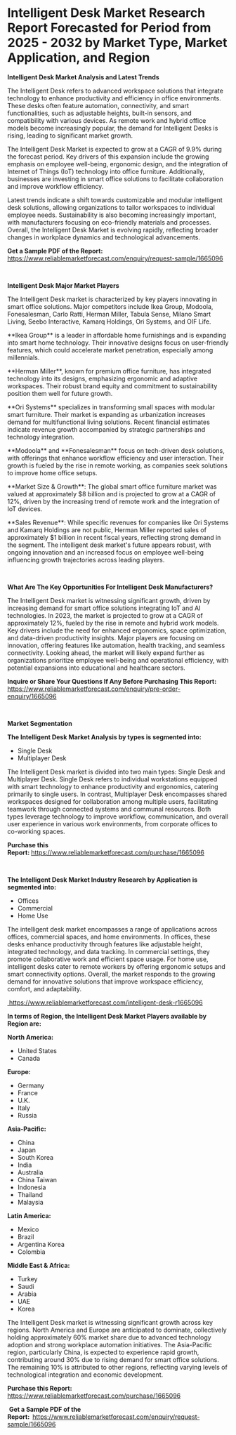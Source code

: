<p><h1>Intelligent Desk Market Research Report Forecasted for Period from 2025 -  2032 by Market Type, Market Application, and Region</h1></p><p><strong>Intelligent Desk Market Analysis and Latest Trends</strong></p>
<p><p>The Intelligent Desk refers to advanced workspace solutions that integrate technology to enhance productivity and efficiency in office environments. These desks often feature automation, connectivity, and smart functionalities, such as adjustable heights, built-in sensors, and compatibility with various devices. As remote work and hybrid office models become increasingly popular, the demand for Intelligent Desks is rising, leading to significant market growth.</p><p>The Intelligent Desk Market is expected to grow at a CAGR of 9.9% during the forecast period. Key drivers of this expansion include the growing emphasis on employee well-being, ergonomic design, and the integration of Internet of Things (IoT) technology into office furniture. Additionally, businesses are investing in smart office solutions to facilitate collaboration and improve workflow efficiency.</p><p>Latest trends indicate a shift towards customizable and modular intelligent desk solutions, allowing organizations to tailor workspaces to individual employee needs. Sustainability is also becoming increasingly important, with manufacturers focusing on eco-friendly materials and processes. Overall, the Intelligent Desk Market is evolving rapidly, reflecting broader changes in workplace dynamics and technological advancements.</p></p>
<p><strong>Get a Sample PDF of the Report:&nbsp;</strong> <a href="https://www.reliablemarketforecast.com/enquiry/request-sample/1665096?utm_campaign=3198&utm_medium=2&utm_source=Github&utm_content=ia&utm_term=17042025&utm_id=intelligent-desk">https://www.reliablemarketforecast.com/enquiry/request-sample/1665096</a></p>
<p>&nbsp;</p>
<p><strong>Intelligent Desk Major Market Players</strong></p>
<p><p>The Intelligent Desk market is characterized by key players innovating in smart office solutions. Major competitors include Ikea Group, Modoola, Fonesalesman, Carlo Ratti, Herman Miller, Tabula Sense, Milano Smart Living, Seebo Interactive, Kamarq Holdings, Ori Systems, and OIF Life.</p><p>**Ikea Group** is a leader in affordable home furnishings and is expanding into smart home technology. Their innovative designs focus on user-friendly features, which could accelerate market penetration, especially among millennials.</p><p>**Herman Miller**, known for premium office furniture, has integrated technology into its designs, emphasizing ergonomic and adaptive workspaces. Their robust brand equity and commitment to sustainability position them well for future growth.</p><p>**Ori Systems** specializes in transforming small spaces with modular smart furniture. Their market is expanding as urbanization increases demand for multifunctional living solutions. Recent financial estimates indicate revenue growth accompanied by strategic partnerships and technology integration.</p><p>**Modoola** and **Fonesalesman** focus on tech-driven desk solutions, with offerings that enhance workflow efficiency and user interaction. Their growth is fueled by the rise in remote working, as companies seek solutions to improve home office setups.</p><p>**Market Size & Growth**: The global smart office furniture market was valued at approximately $8 billion and is projected to grow at a CAGR of 12%, driven by the increasing trend of remote work and the integration of IoT devices.</p><p>**Sales Revenue**: While specific revenues for companies like Ori Systems and Kamarq Holdings are not public, Herman Miller reported sales of approximately $1 billion in recent fiscal years, reflecting strong demand in the segment. The intelligent desk market's future appears robust, with ongoing innovation and an increased focus on employee well-being influencing growth trajectories across leading players.</p></p>
<p>&nbsp;</p>
<p><strong>What Are The Key Opportunities For Intelligent Desk Manufacturers?</strong></p>
<p><p>The Intelligent Desk market is witnessing significant growth, driven by increasing demand for smart office solutions integrating IoT and AI technologies. In 2023, the market is projected to grow at a CAGR of approximately 12%, fueled by the rise in remote and hybrid work models. Key drivers include the need for enhanced ergonomics, space optimization, and data-driven productivity insights. Major players are focusing on innovation, offering features like automation, health tracking, and seamless connectivity. Looking ahead, the market will likely expand further as organizations prioritize employee well-being and operational efficiency, with potential expansions into educational and healthcare sectors.</p></p>
<p><strong>Inquire or Share Your Questions If Any Before Purchasing This Report:</strong> <a href="https://www.reliablemarketforecast.com/enquiry/pre-order-enquiry/1665096?utm_campaign=3198&utm_medium=2&utm_source=Github&utm_content=ia&utm_term=17042025&utm_id=intelligent-desk">https://www.reliablemarketforecast.com/enquiry/pre-order-enquiry/1665096</a></p>
<p>&nbsp;</p>
<p><strong>Market Segmentation</strong></p>
<p><strong>The Intelligent Desk Market Analysis by types is segmented into:</strong></p>
<p><ul><li>Single Desk</li><li>Multiplayer Desk</li></ul></p>
<p><p>The Intelligent Desk market is divided into two main types: Single Desk and Multiplayer Desk. Single Desk refers to individual workstations equipped with smart technology to enhance productivity and ergonomics, catering primarily to single users. In contrast, Multiplayer Desk encompasses shared workspaces designed for collaboration among multiple users, facilitating teamwork through connected systems and communal resources. Both types leverage technology to improve workflow, communication, and overall user experience in various work environments, from corporate offices to co-working spaces.</p></p>
<p><strong>Purchase this Report:&nbsp;</strong><a href="https://www.reliablemarketforecast.com/purchase/1665096?utm_campaign=3198&utm_medium=2&utm_source=Github&utm_content=ia&utm_term=17042025&utm_id=intelligent-desk">https://www.reliablemarketforecast.com/purchase/1665096</a></p>
<p>&nbsp;</p>
<p><strong>The Intelligent Desk Market Industry Research by Application is segmented into:</strong></p>
<p><ul><li>Offices</li><li>Commercial</li><li>Home Use</li></ul></p>
<p><p>The intelligent desk market encompasses a range of applications across offices, commercial spaces, and home environments. In offices, these desks enhance productivity through features like adjustable height, integrated technology, and data tracking. In commercial settings, they promote collaborative work and efficient space usage. For home use, intelligent desks cater to remote workers by offering ergonomic setups and smart connectivity options. Overall, the market responds to the growing demand for innovative solutions that improve workspace efficiency, comfort, and adaptability.</p></p>
<p><a href="https://www.reliablemarketforecast.com/intelligent-desk-r1665096?utm_campaign=3198&utm_medium=2&utm_source=Github&utm_content=ia&utm_term=17042025&utm_id=intelligent-desk">&nbsp;https://www.reliablemarketforecast.com/intelligent-desk-r1665096</a></p>
<p><strong>In terms of Region, the Intelligent Desk Market Players available by Region are:</strong></p>
<p>
    <p> <strong> North America: </strong>
        <ul>
            <li>United States</li>
            <li>Canada</li>
        </ul>
        </p> 
    <p> <strong> Europe: </strong>
        <ul>
            <li>Germany</li>
            <li>France</li>
            <li>U.K.</li>
            <li>Italy</li>
            <li>Russia</li>
        </ul>
        </p> 
    <p> <strong> Asia-Pacific: </strong>
        <ul>
            <li>China</li>
            <li>Japan</li>
            <li>South Korea</li>
            <li>India</li>
            <li>Australia</li>
            <li>China Taiwan</li>
            <li>Indonesia</li>
            <li>Thailand</li>
            <li>Malaysia</li>
        </ul>
        </p> 
    <p> <strong> Latin America: </strong>
        <ul>
            <li>Mexico</li>
            <li>Brazil</li>
            <li>Argentina Korea</li>
            <li>Colombia</li>
        </ul>
        </p> 
    <p> <strong> Middle East & Africa: </strong>
        <ul>
            <li>Turkey</li>
            <li>Saudi</li>
            <li>Arabia</li>
            <li>UAE</li>
            <li>Korea</li>
        </ul>
    </p>
    </p>
<p><p>The Intelligent Desk market is witnessing significant growth across key regions. North America and Europe are anticipated to dominate, collectively holding approximately 60% market share due to advanced technology adoption and strong workplace automation initiatives. The Asia-Pacific region, particularly China, is expected to experience rapid growth, contributing around 30% due to rising demand for smart office solutions. The remaining 10% is attributed to other regions, reflecting varying levels of technological integration and economic development.</p></p>
<p><strong>Purchase this Report: </strong><a href="https://www.reliablemarketforecast.com/purchase/1665096?utm_campaign=3198&utm_medium=2&utm_source=Github&utm_content=ia&utm_term=17042025&utm_id=intelligent-desk">https://www.reliablemarketforecast.com/purchase/1665096</a></p>
<p>&nbsp;<strong>Get a Sample PDF of the Report:&nbsp;&nbsp;</strong><a href="https://www.reliablemarketforecast.com/enquiry/request-sample/1665096?utm_campaign=3198&utm_medium=2&utm_source=Github&utm_content=ia&utm_term=17042025&utm_id=intelligent-desk">https://www.reliablemarketforecast.com/enquiry/request-sample/1665096</a></p>
<p><strong></strong></p>
<p><p></p><p></p><p></p></p>